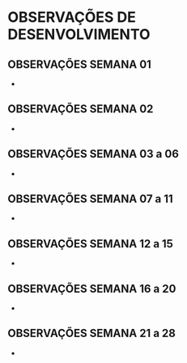 # OBSERVAÇÕES DE DESENVOLVIMENTO

## OBSERVAÇÕES SEMANA 01
*

## OBSERVAÇÕES SEMANA 02
*

## OBSERVAÇÕES SEMANA 03 a 06
*

## OBSERVAÇÕES SEMANA 07 a 11
*

## OBSERVAÇÕES SEMANA 12 a 15
*

## OBSERVAÇÕES SEMANA 16 a 20
*

## OBSERVAÇÕES SEMANA 21 a 28
*

